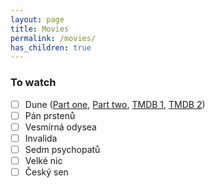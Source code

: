 ```yaml
---
layout: page
title: Movies
permalink: /movies/
has_children: true
---
```


### To watch

- [ ] Dune ([Part one](https://www.csfd.cz/film/236957-duna/prehled/), [Part two](https://www.csfd.cz/film/1098951-duna-cast-druha/prehled/), [TMDB 1](https://www.themoviedb.org/movie/438631-dune), [TMDB 2](https://www.themoviedb.org/movie/693134-dune-part-two))
- [ ] Pán prstenů
- [ ] Vesmírná odysea
- [ ] Invalida
- [ ] Sedm psychopatů
- [ ] Velké nic
- [ ] Český sen
